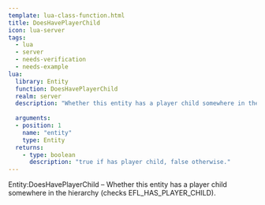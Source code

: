 ```yaml
---
template: lua-class-function.html
title: DoesHavePlayerChild
icon: lua-server
tags:
  - lua
  - server
  - needs-verification
  - needs-example
lua:
  library: Entity
  function: DoesHavePlayerChild
  realm: server
  description: "Whether this entity has a player child somewhere in the hierarchy (checks EFL_HAS_PLAYER_CHILD)."
  
  arguments:
  - position: 1
    name: "entity"
    type: Entity
  returns:
    - type: boolean
      description: "true if has player child, false otherwise."
---
```


<div class="lua__search__keywords">
Entity:DoesHavePlayerChild &#x2013; Whether this entity has a player child somewhere in the hierarchy (checks EFL_HAS_PLAYER_CHILD).
</div>
